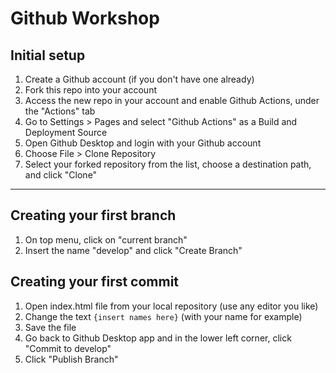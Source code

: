 # Github Workshop

## Initial setup

1. Create a Github account (if you don't have one already)
2. Fork this repo into your account
3. Access the new repo in your account and enable Github Actions, under the "Actions" tab
4. Go to Settings > Pages and select "Github Actions" as a Build and Deployment Source
5. Open Github Desktop and login with your Github account
6. Choose File > Clone Repository
7. Select your forked repository from the list, choose a destination path, and click "Clone"

<hr/>

## Creating your first branch

1. On top menu, click on "current branch"
2. Insert the name "develop" and click "Create Branch"

## Creating your first commit

1. Open index.html file from your local repository (use any editor you like)
2. Change the text `{insert names here}` (with your name for example)
3. Save the file
4. Go back to Github Desktop app and in the lower left corner, click "Commit to develop"
5. Click "Publish Branch"
